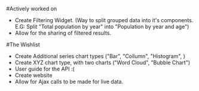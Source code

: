 #Actively worked on
- Create Filtering Widget. (Way to split grouped data into it's components. E.G: Split "Total population by year" into "Population by year and age")
- Allow for the sharing of filtered results.

#The Wishlist
- Create Additional series chart types ("Bar", "Collumn", "Histogram", )
- Create XYZ chart type, with two charts ("Word Cloud", "Bubble Chart")
- User guide for the API :(
- Create website
- Allow for Ajax calls to be made for live data.
